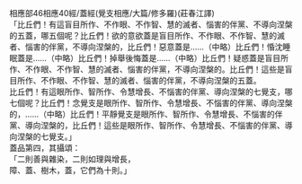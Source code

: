 相應部46相應40經/蓋經(覺支相應/大篇/修多羅)(莊春江譯)  
「比丘們！有這盲目所作、不作眼、不作智、慧的滅者、惱害的伴黨、不導向涅槃的五蓋，哪五個呢？比丘們！欲的意欲蓋是盲目所作、不作眼、不作智、慧的滅者、惱害的伴黨，不導向涅槃的，比丘們！惡意蓋是……（中略）比丘們！惛沈睡眠蓋是……（中略）比丘們！掉舉後悔蓋是……（中略）比丘們！疑惑蓋是盲目所作、不作眼、不作智、慧的滅者、惱害的伴黨，不導向涅槃的。比丘們！這些是盲目所作、不作眼、不作智、慧的滅者、惱害的伴黨，不導向涅槃的五蓋。  
比丘們！有這眼所作、智所作、令慧增長、不惱害的伴黨、導向涅槃的七覺支，哪七個呢？比丘們！念覺支是眼所作、智所作、令慧增長、不惱害的伴黨、導向涅槃的，……（中略）比丘們！平靜覺支是眼所作、智所作、令慧增長、不惱害的伴黨、導向涅槃的，比丘們！這些是眼所作、智所作、令慧增長、不惱害的伴黨、導向涅槃的七覺支。」  
蓋品第四，其攝頌：  
「二則善與雜染，二則如理與增長，  
障、蓋、樹木，蓋，它們為十則。」  
  
  
